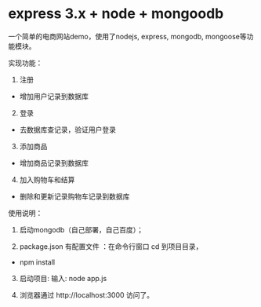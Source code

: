 
# express 3.x  + node + mongoodb 


一个简单的电商网站demo，使用了nodejs, express, mongodb, mongoose等功能模块。

实现功能：

1. 注册 
* 增加用户记录到数据库
 
2. 登录
* 去数据库查记录，验证用户登录

3. 添加商品
* 增加商品记录到数据库

4. 加入购物车和结算
* 删除和更新记录购物车记录到数据库


使用说明：

1. 启动mongodb（自己部署，自己百度）；

2. package.json 有配置文件 ：在命令行窗口 cd 到项目目录，
* npm install

3. 启动项目: 输入: node app.js

4. 浏览器通过 http://localhost:3000 访问了。
